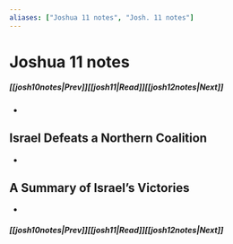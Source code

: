 ```yaml
---
aliases: ["Joshua 11 notes", "Josh. 11 notes"]
---
```

# Joshua 11 notes
##### <span class=arrow-left></span>[[josh10notes|Prev]]<span class=navigation-separator></span>[[josh11|Read]]<span class=navigation-separator></span>[[josh12notes|Next]]<span class=arrow-right></span>
- 
## Israel Defeats a Northern Coalition
- 
## A Summary of Israel’s Victories
- 
##### <span class=arrow-left></span>[[josh10notes|Prev]]<span class=navigation-separator></span>[[josh11|Read]]<span class=navigation-separator></span>[[josh12notes|Next]]<span class=arrow-right></span>
